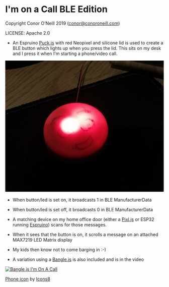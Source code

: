 # I'm on a Call BLE Edition

Copyright Conor O'Neill 2019 (conor@conoroneill.com)

LICENSE: Apache 2.0

* An Espruino [Puck.js](http://www.espruino.com/Puck.js) with red Neopixel and silicone lid is used to create a BLE button which lights up when you press the lid. This sits on my desk and I press it when I'm starting a phone/video call.

![BLE Button](/im_on_a_call_ble.jpg)

* When button/led is set on, it broadcasts 1 in BLE ManufacturerData
* When button/led is set off, it broadcasts 0 in BLE ManufacturerData
* A matching device on my home office door (either a [Pixl.js](http://www.espruino.com/Pixl.js) or ESP32 running [Espruino](https://espruino.com)) scans for those messages. 
* When it sees that the button is on, it scrolls a message on an attached MAX7219 LED Matrix display
* My kids then know not to come barging in :-)

* A variation using a [Bangle.js](https://banglejs.com) is also included and is in the video

[![Bangle.js I'm On A Call](https://img.youtube.com/vi/ozK7g2NfCEI/0.jpg)](https://www.youtube.com/watch?v=ozK7g2NfCEI)


[Phone icon](https://icons8.com/icons/set/phone) by [Icons8](https://icons8.com) 


